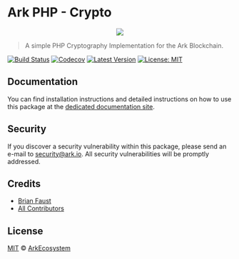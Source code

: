 # Ark PHP - Crypto

<p align="center">
    <img src="https://github.com/ArkEcosystem/php-crypto/blob/master/banner.png" />
</p>

> A simple PHP Cryptography Implementation for the Ark Blockchain.

[![Build Status](https://badgen.now.sh/circleci/github/ArkEcosystem/php-crypto)](https://circleci.com/gh/ArkEcosystem/php-crypto)
[![Codecov](https://badgen.now.sh/codecov/c/github/arkecosystem/php-crypto)](https://codecov.io/gh/arkecosystem/php-crypto)
[![Latest Version](https://badgen.now.sh/github/release/ArkEcosystem/php-crypto)](https://github.com/ArkEcosystem/php-crypto/releases)
[![License: MIT](https://badgen.now.sh/badge/license/MIT/green)](https://opensource.org/licenses/MIT)

## Documentation

You can find installation instructions and detailed instructions on how to use this package at the [dedicated documentation site](https://docs.ark.io/sdk/cryptography/php.html).

## Security

If you discover a security vulnerability within this package, please send an e-mail to security@ark.io. All security vulnerabilities will be promptly addressed.

## Credits

- [Brian Faust](https://github.com/faustbrian)
- [All Contributors](../../../../contributors)

## License

[MIT](LICENSE) © [ArkEcosystem](https://ark.io)
